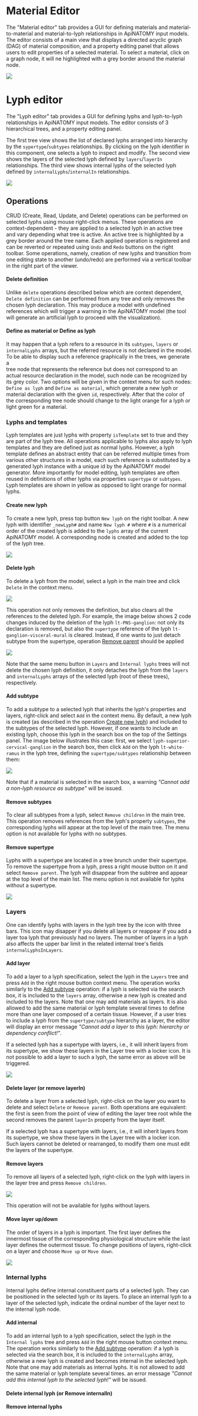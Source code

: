 # Material Editor 

The "Material editor" tab provides a GUI for defining materials and material-to-material and material-to-lyph relationships 
in ApiNATOMY input models. The editor consists of a main view that displays a directed acyclic graph (DAG) 
of material composition, and a property editing panel that allows users to edit properties of a selected material.
To select a material, click on a graph node, it will ne highlighted with a grey border around the material node.

<img class="screen-shot no-border" src="asset/materialEditor.png">

# Lyph editor

The "Lyph editor" tab provides a GUI for defining lyphs and lyph-to-lyph relationships in 
ApiNATOMY input models. The editor consists of 3 hierarchical trees, and a property editing panel.

The first tree view shows the list of declared lyphs arranged into hierarchy by the 
`sypertype`/`subtypes` relationships. By clicking on the lyph identifier in this component, one selects 
a lyph to inspect and modify. The second view shows the layers of the selected lyph defined by 
`layers`/`layerIn` relationships. The third view shows internal lyphs of the selected lyph 
defined by `internalLyphs`/`internalIn` relationships. 

<img class="screen-shot no-border" src="asset/lyphEditor.png">

## Operations
CRUD (Create, Read, Update, and Delete) operations can be performed on selected lyphs using mouse right-click 
menus. These operations are context-dependent - they are applied to a selected lyph in an active tree and vary depending
what tree is active. An active tree is highlighted by a grey border around the tree name. Each applied operation is registered and can be 
reverted or repeated using `Undo` and `Redo` buttons on the right toolbar.
Some operations, namely, creation of new lyphs
and transition from one editing state to another (undo/redo) are performed via a vertical toolbar in the right 
part of the viewer. 

#### Delete definition
Unlike `delete` operations described below which are context dependent, `Delete definition` can be performed from any 
tree and only removes the chosen lyph 
declaration. This may produce a model with undefined references which will trigger a warning in the ApiNATOMY model (the tool will generate 
an artificial lyph to proceed with the visualization).  

#### Define as material or Define as lyph
It may happen that a lyph refers to a resource in its `subtypes`, `layers` or `internalLyphs` arrays, but the referred
resource is not declared in the model. To be able to display such a reference graphically in the trees, we generate a  
tree node that represents the reference but does not correspond to an actual resource declaration in the model, such node
can be recognized by its grey color. Two options will be given in the context menu for such nodes: `Define as lyph` and 
`Define as material`, which generate a new lyph or material declaration with the given `id`, respectively. After that the color
of the corresponding tree node should change to the light orange for a lyph or light green for a material. 

### Lyphs and templates
Lyph templates are just lyphs with property `isTemplate` set to true and they are part of the lyph tree. 
All operations applicable to lyphs also apply to lyph templates and they are defined just as normal lyphs. 
However, a lyph template defines an abstract entity that can be referred multiple times from various other structures 
in a model, each such reference is substituted by a generated lyph instance
with a unique id by the ApiNATOMY model generator. 
More importantly for model editing, lyph templates are often reused in definitions of other lyphs via properties
`supertype` or `subtypes`. Lyph templates are shown in yellow as opposed to light orange for normal lyphs. 

#### Create new lyph
To create a new lyph, press top button `New lyph` on the right toolbar. A new lyph with identifier
`_newLyph#` and name `New lyph #` where `#` is a numerical order of the created lyph is added to the `lyphs` array 
of the current ApiNATOMY model. A corresponding node is created and added to the top of the lyph tree.  

<img class="screen-shot no-border" src="asset/lyphEditor-newLyph.png">

#### Delete lyph 
To delete a lyph from the model, select a lyph in the main tree and click `Delete` in the context menu. 

<img class="screen-shot no-border" src="asset/lyphEditor-contextMenu.png">

This operation not only removes the definition, but also clears all the references to the deleted lyph. For example,
the image below shows 2 code changes induced by the deletion of the lyph `lt-PNS-ganglion`: not only its 
declaration is removed, but also the `supertype` reference of the lyph `lt-ganglion-visceral-mural` 
is cleared. Instead, if one wants to just detach subtype from the supertype, operation [Remove parent](#remove-supertype) 
should be applied

<img class="screen-shot no-border" src="asset/lyphEditor-deleteLyph.png">

Note that the same menu button in `Layers` and `Internal lyphs` trees will not delete the chosen lyph definition,
it only detaches the lyph from the `layers` and `internalLyphs` arrays of the selected lyph (root of these trees), respectively.

#### Add subtype
To add a subtype to a selected lyph that inherits the lyph's properties and layers, right-click and select `Add` in the 
context menu. By default, a new lyph is created (as described in the operation [Create new lyph](#create-new-lyph)) 
and included to the subtypes of the selected lyph. However, if one wants to include an existing lyph, 
choose this lyph in the search box on the top of the Settings panel. The image below illustrates 
this case: first, we select `lyph-superior-cervical-ganglion` in the search box, then click `Add` on the lyph `lt-white-ramus` 
in the lyph tree, defining the `supertype/subtypes` relationship between them:     

<img class="screen-shot no-border" src="asset/lyphEditor-addSubtype.png">

Note that if a material is selected in the search box, a warning *"Cannot add a non-lyph resource as subtype"* will be issued.

#### Remove subtypes
To clear all subtypes from a lyph, select `Remove children` in the main tree. This operation removes references from the
lyph's property `subtypes`, the corresponding lyphs will appear at the top level of the main tree. The menu option is not 
available for lyphs with no subtypes.

#### Remove supertype
Lyphs with a supertype are located in a tree brunch under their supertype. To remove the supertype from a lyph, 
press a right mouse button on it and select `Remove parent`. The lyph will disappear from the subtree and appear 
at the top level of the main list. The menu option is not available for lyphs without a supertype.

<img class="screen-shot no-border" src="asset/lyphEditor-removeSupertype.png">


### Layers 
One can identify lyphs with layers in the lyph tree by the icon with three bars. This icon may disapper if you delete all
layers or reappear if you add a layer toa  lyph that previously had no layers. The number of layers in a lyph also affects
the upper bar limit in the related internal tree's fields `internalLyphsInLayers`.   

#### Add layer
To add a layer to a lyph specification, select the lyph in the `Layers` tree and press `Add` in the right mouse button
context menu. The operation works similarly to the [Add subtype](#add-subtype) operation: if a lyph is selected via the search box,
it is included to the `layers` array, otherwise a new lyph is created and included to the layers. Note that one may add 
materials as layers. It is also allowed to add the same material or lyph template several times to define more than one layer 
composed of a certain tissue. However, if a user tries to include a lyph from the `supertype/subtype` hierarchy as a layer,
the editor will display an error message *"Cannot add a layer to this lyph: hierarchy or dependency conflict!"*.

If a selected lyph has a supertype with layers, i.e., it will inherit layers from its supertype, we show these layers 
in the Layer tree with a locker icon. It is not possible to add a layer to such a lyph, the same error as above will be triggered.

<img class="screen-shot no-border" src="asset/lyphEditor-addLayerFail.png">

#### Delete layer (or remove layerIn)
To delete a layer from a selected lyph, right-click on the layer you want to delete and select `Delete` or `Remove parent`.
Both operations are equivalent: the first is seen from the point of view of editing the layer tree root while the second 
removes the parent `layerIn` property from the layer itself.

If a selected lyph has a supertype with layers, i.e., it will inherit layers from its supertype, we show these layers 
in the Layer tree with a locker icon. Such layers cannot be deleted or rearranged, to modify them one must edit the layers
of the supertype.

#### Remove layers

To remove all layers of a selected lyph, right-click on the lyph with layers in the layer tree and press `Remove children`.

<img class="screen-shot no-border" src="asset/lyphEditor-removeLayers.png">

This operation will not be available for lyphs without layers.

#### Move layer up/down

The order of layers in a lyph is important. The first layer defines the innermost tissue of the corresponding physiological
structure while the last layer defines the outermost tissue. To change positions of layers, right-click on a layer and
choose `Move up` or `Move down`.

<img class="screen-shot no-border" src="asset/lyphEditor-layersReorder.png">

### Internal lyphs
Internal lyphs define internal constituent parts of a selected lyph. They can be positioned in the selected lyph or its 
layers. To place an internal lyph to a layer of the selected lyph, indicate the ordinal number of the layer next to the
internal lyph node.  

#### Add internal
To add an internal lyph to a lyph specification, select the lyph in the `Internal lyphs` tree and press `Add` in the
right mouse button context menu. The operation works similarly to the [Add subtype](#add-subtype) operation: if a lyph 
is selected via the search box, it is included to the `internalLyphs` array, otherwise a new lyph is created and becomes 
internal in the selected lyph. Note that one may add materials as internal lyphs. It is not allowed to add the same 
material or lyph template several times. an error message *"Cannot add this internal lyph to the selected lyph!"* will 
be issued.

#### Delete internal lyph (or Remove internalIn)

#### Remove internal lyphs

